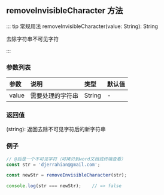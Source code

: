 ## removeInvisibleCharacter 方法
::: tip 常规用法
removeInvisibleCharacter(value: String): String

去除字符串不可见字符

:::

### 参数列表
| 参数          | 说明          | 类型         | 默认值   |
| :------------ |:------------ | :--------    | :--------|
| value         | 需要处理的字符串       | String | -      |

### 返回值 
(string): 返回去除不可见字符后的新字符串

### 例子
```js
// @后是一个不可见字符（可拷贝到word文档或终端查看）
const str = 'djerrahian@​gmail.com';

const newStr = removeInvisibleCharacter(str);

console.log(str === newStr);    // => false
```
